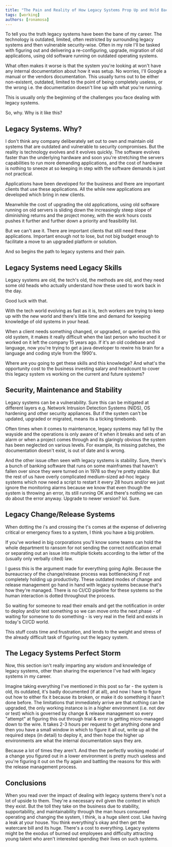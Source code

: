 ```yaml
---
title: "The Pain and Reality of How Legacy Systems Prop Up and Hold Back Businesses."
tags: [working]
authors: [ronamosa]
---
```


To tell you the truth legacy systems have been the bane of my career. The technology is outdated, limited, often restricted by surrounding legacy systems and then vulnerable security-wise. Often in my role I'll be tasked with figuring out and delivering a re-configuring, upgrade, migration of old applications, using old software running on outdated operating systems.

What often makes it worse is that the system you're looking at won't have any internal documentation about how it was setup. No worries, I'll Google a manual or the vendors documentation. This usually turns out to be either non-existent, outdated, limited to the point of being completely useless, or the wrong i.e. the documentation doesn't line up with what you're running.

This is usually only the beginning of the challenges you face dealing with legacy systems.

So, why. Why is it like this?

<!--truncate-->

## Legacy Systems. Why?

I don't think any company deliberately set out to own and maintain old systems that are outdated and vulnerable to security compromises. But the reality is technology evolves and it evolves quickly. The software evolves faster than the underlying hardware and soon you're stretching the servers capabilities to run more demanding applications, and the cost of hardware is nothing to sneeze at so keeping in step with the software demands is just not practical.

Applications have been developed for the business and there are important clients that use these applications. All the while new applications are developed which bring in new clients.

Meanwhile the cost of upgrading the old applications, using old software running on old servers is sliding down the increasingly steep slope of diminishing returns and the project money, with the work hours costs pushes it further and further down a priority and feasibility list.

But we can't axe it. There are important clients that still need these applications. Important enough not to lose, but not big budget enough to facilitate a move to an upgraded platform or solution.

And so begins the path to legacy systems and their pain.

## Legacy Systems need Legacy Skills

Legacy systems are old, the tech's old, the methods are old, and they need some old heads who actually understand how these used to work back in the day.

Good luck with that.

With the tech world evolving as fast as it is, tech workers are trying to keep up with the new world and there's little time and demand for keeping knowledge of old systems in your head.

When a client needs something changed, or upgraded, or queried on this old system, it makes it really difficult when the last person who touched it or worked on it left the company 15 years ago. If it's an old codebase and language, now you're trying to get a java developer to rewire his brain for a language and coding style from the 1990's.

Where are you going to get these skills and this knowledge? And what's the opportunity cost to the business investing salary and headcount to cover this legacy system vs working on the current and future systems?

## Security, Maintenance and Stability

Legacy systems can be a vulnerability. Sure this can be mitigated at different layers e.g. Network Intrusion Detection Systems (NIDS), OS hardening and other security appliances. But if the system can't be updated, upgraded or migrated, means its a ticking timebomb.

Often times when it comes to maintenance, legacy systems may fall by the wayside and the operations is only aware of it when it breaks and sets of an alarm or when a project comes through and its glaringly obvious the system has been neglected on various levels. For example, its missing patches, the documentation doesn't exist, is out of date and is wrong.

And the other issue often seen with legacy systems is stability. Sure, there's a bunch of banking software that runs on some mainframes that haven't fallen over since they were turned on in 1978 so they're pretty stable. But the rest of us have overly complicated medium-sized ad-hoc legacy systems which now need a script to restart it every 28 hours and/or we just ignore the monitoring alarms because we know that even though the system is throwing an error, its still running OK and there's nothing we can do about the error anyway. Upgrade to newer version? lol. Sure.

## Legacy Change/Release Systems

When dotting the i's and crossing the t's comes at the expense of delivering critical or emergency fixes to a system, I think you have a big problem.

If you've worked in big corporations you'll know some teams can hold the whole department to ransom for not sending the correct notification email or separating out an issue into multiple tickets according to the letter of the (usually only verbally cited) law.

I guess this is the argument made for everything going Agile. Because the bureaucracy of the change/release process was bottlenecking if not completely holding up productivity. These outdated modes of change and release management go hand in hand with legacy systems because that's how they're managed. There is no CI/CD pipeline for these systems so the human interaction is dotted throughout the process.

So waiting for someone to read their emails and get the notification in order to deploy and/or test something so we can move onto the next phase - of waiting for someone to do something - is very real in the field and exists in today's CI/CD world.

This stuff costs time and frustration, and lends to the weight and stress of the already difficult task of figuring out the legacy system.

## The Legacy Systems Perfect Storm

Now, this section isn't really imparting any wisdom and knowledge of legacy systems, other than sharing the experience I've had with legacy systems in my career.

Imagine taking everything I've mentioned in this post so far - the system is old, its outdated, it's badly documented (if at all), and now I have to figure out how to either fix it because its broken, or make it do something it hasn't done before. The limitations that immediately arrive are that nothing can be upgraded, the only working instance is in a higher environment (i.e. not dev or test) which is governed by change & release management so every "attempt" at figuring this out through trial & error is getting micro-managed down to the wire. It takes 2-3 hours per request to get anything done and then you have a small window in which to figure it all out, write up all the required steps (in detail) to deploy it, and then hope the higher up environments are what the internal documentation says they are.

Because a lot of times they aren't. And then the perfectly working model of a change you figured out in a lower environment is pretty much useless and you're figuring it out on the fly again and battling the reasons for this with the release management process.

## Conclusions

When you read over the impact of dealing with legacy systems there's not a lot of upside to them. They're a necessary evil given the context in which they exist. But the toll they take on the business due to stability, supportability, and maintainability through the man hours consumed operating and changing the system, I think, is a huge silent cost. Like having a leak at your house. You think everything's okay and then get the watercare bill and its huge. There's a cost to everything. Legacy systems might be the exodus of burned out employees and difficulty attracting young talent who aren't interested spending their lives on such systems.  
